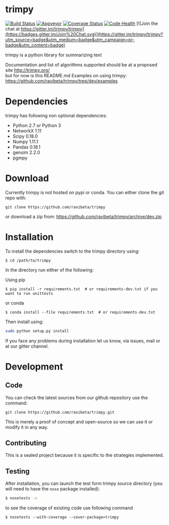 trimpy
=====
[![Build Status](https://travis-ci.org/trimpy/trimpy.svg?style=flat)](https://travis-ci.org/trimpy/trimpy)
[![Appveyor](https://ci.appveyor.com/api/projects/status/github/trimpy/trimpy?branch=dev)](https://www.appveyor.com/)
[![Coverage Status](https://coveralls.io/repos/trimpy/trimpy/badge.svg?branch=dev)](https://coveralls.io/r/trimpy/trimpy?branch=dev)
[![Code Health](https://landscape.io/github/trimpy/trimpy/dev/landscape.svg?style=flat)](https://landscape.io/github/trimpy/trimpy/dev)
[![Join the chat at https://gitter.im/trimpy/trimpy](https://badges.gitter.im/Join%20Chat.svg)](https://gitter.im/trimpy/trimpy?utm_source=badge&utm_medium=badge&utm_campaign=pr-badge&utm_content=badge)

trimpy is a python library for summarizing text

Documentation  and list of algorithms supported should be at a proposed site http://trimpy.org/  
but for now is this README.md
Examples on using trimpy: https://github.com/ravibeta/trimpy/tree/dev/examples  

Dependencies
=============
trimpy has following non optional dependencies:
- Python 2.7 or Python 3
- NetworkX 1.11 
- Scipy 0.18.0 
- Numpy 1.11.1 
- Pandas 0.18.1 
- gensim 2.2.0
- pgmpy 

Download
=========
Currently trimpy is not hosted on pypi or conda.
You can either clone the git repo with:
```
git clone https://github.com/ravibeta/trimpy
```
or download a zip from: https://github.com/ravibeta/trimpy/archive/dev.zip

Installation
=============
To install the dependencies switch to the trimpy directory using:
```
$ cd /path/to/trimpy
```
In the directory run either of the following:

Using pip
```
$ pip install -r requirements.txt  # or requirements-dev.txt if you want to run unittests
```
or conda
```
$ conda install --file requirements.txt  # or requirements-dev.txt
```

Then install using:

```bash
sudo python setup.py install
```

If you face any problems during installation let us know, via issues, mail or at our gitter channel.

Development
============

Code
----

You can check the latest sources from our github repository 
use the command:

    git clone https://github.com/ravibeta/trimpy.git
    
This is merely a proof of concept and open-source so we can use it or modify it in any way.

Contributing
------------
 This is a sealed project because it is specific to the strategies implemented.

Testing
-------

After installation, you can launch the test form trimpy
source directory (you will need to have the ``nose`` package installed):
```bash
$ nosetests -v
```
to see the coverage of existing code use following command
```
$ nosetests --with-coverage --cover-package=trimpy
```

